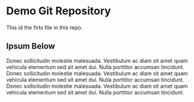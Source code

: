 # Demo Git Repository

This id the firts file in this repo.

## Ipsum Below

Donec sollicitudin molestie malesuada. Vestibulum ac diam sit amet quam vehicula elementum sed sit amet dui. Nulla porttitor accumsan tincidunt.
Donec sollicitudin molestie malesuada. Vestibulum ac diam sit amet quam vehicula elementum sed sit amet dui. Nulla porttitor accumsan tincidunt.
Donec sollicitudin molestie malesuada. Vestibulum ac diam sit amet quam vehicula elementum sed sit amet dui. Nulla porttitor accumsan tincidunt.